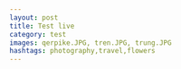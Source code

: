 ```yaml
---
layout: post
title: Test live
category: test
images: qerpike.JPG, tren.JPG, trung.JPG
hashtags: photography,travel,flowers
---
```

